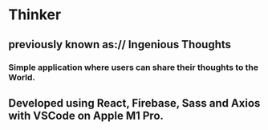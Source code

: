 # Thinker 
## previously known as:// Ingenious Thoughts
### Simple application where users can share their thoughts to the World. 
## Developed using React, Firebase, Sass and Axios with VSCode on Apple M1 Pro.
